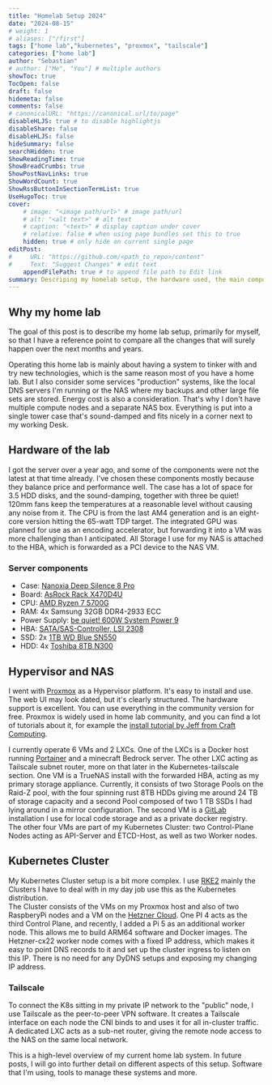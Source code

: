 ```yaml
---
title: "Homelab Setup 2024"
date: "2024-08-15"
# weight: 1
# aliases: ["/first"]
tags: ["home lab","kubernetes", "proxmox", "tailscale"]
categories: ["home lab"]
author: "Sebastian"
# author: ["Me", "You"] # multiple authors
showToc: true
TocOpen: false
draft: false
hidemeta: false
comments: false
# canonicalURL: "https://canonical.url/to/page"
disableHLJS: true # to disable highlightjs
disableShare: false
disableHLJS: false
hideSummary: false
searchHidden: true
ShowReadingTime: true
ShowBreadCrumbs: true
ShowPostNavLinks: true
ShowWordCount: true
ShowRssButtonInSectionTermList: true
UseHugoToc: true
cover:
    # image: "<image path/url>" # image path/url
    # alt: "<alt text>" # alt text
    # caption: "<text>" # display caption under cover
    # relative: false # when using page bundles set this to true
    hidden: true # only hide on current single page
editPost:
#     URL: "https://github.com/<path_to_repo>/content"
#     Text: "Suggest Changes" # edit text
    appendFilePath: true # to append file path to Edit link
summary: Descriping my homelab setup, the hardware used, the main components and a short introduction into the Software stack.
---
```


## Why my home lab

The goal of this post is to describe my home lab setup, primarily for myself, so that I have a reference point to compare all the changes that will surely happen over the next months and years.

Operating this home lab is mainly about having a system to tinker with and try new technologies, which is the same reason most of you have a home lab. But I also consider some services "production" systems, like the local DNS servers I'm running or the NAS where my backups and other large file sets are stored. Energy cost is also a consideration. That's why I don't have multiple compute nodes and a separate NAS box. Everything is put into a single tower case that's sound-damped and fits nicely in a corner next to my working Desk. 

## Hardware of the lab
I got the server over a year ago, and some of the components were not the latest at that time already. I've chosen these components mostly because they balance price and performance well. 
The case has a lot of space for 3.5 HDD disks, and the sound-damping, together with three be quiet! 120mm fans keep the temperatures at a reasonable level without causing any noise from it. 
The CPU is from the last AM4 generation and is an eight-core version hitting the 65-watt TDP target. The integrated GPU was planned for use as an encoding accelerator, but forwarding it into a VM was more challenging than I anticipated. 
All Storage I use for my NAS is attached to the HBA, which is forwarded as a PCI device to the NAS VM. 
### Server components
* Case: [Nanoxia Deep Silence 8 Pro](https://amzn.to/4cB1Y22)
* Board: [AsRock Rack X470D4U](https://amzn.to/4dOJYT6)
* CPU: [AMD Ryzen 7 5700G](https://amzn.to/3SU1wFo)
* RAM: 4x Samsung 32GB DDR4-2933 ECC
* Power Supply: [be quiet! 600W System Power 9](https://amzn.to/4csgAkd)
* HBA: [SATA/SAS-Controller, LSI 2308](https://amzn.to/3WTOmcF)
* SSD: 2x [1TB WD Blue SN550](https://amzn.to/3Mbi5bV)
* HDD: 4x [Toshiba 8TB N300](https://amzn.to/3Mg0iQI)

## Hypervisor and NAS
I went with [Proxmox](https://www.proxmox.com/en/) as a Hypervisor platform. It's easy to install and use. The web UI may look dated, but it's clearly structured. The hardware support is excellent. You can use everything in the community version for free. Proxmox is widely used in home lab community, and you can find a lot of tutorials about it, for example the [install tutorial by Jeff from Craft Computing](https://youtu.be/sZcOlW-DwrU?si=fC0IYMJYf_Ju9FzM).

I currently operate 6 VMs and 2 LXCs. One of the LXCs is a Docker host running [Portainer](https://www.portainer.io/) and a minecraft Bedrock server. The other LXC acting as Tailscale subnet router, more on that later in the Kubernetes-tailscale section.
One VM is a TrueNAS install with the forwarded HBA, acting as my primary storage appliance. Currently, it consists of two Storage Pools on the Raid-Z pool, with the four spinning rust 8TB HDDs giving me around 24 TB of storage capacity and a second Pool composed of two 1 TB SSDs I had lying around in a mirror configuration. 
The second VM is a [GitLab](https://about.gitlab.com) installation I use for local code storage and as a private docker registry.  
The other four VMs are part of my Kubernetes Cluster: two Control-Plane Nodes acting as API-Server and ETCD-Host, as well as two Worker nodes. 
## Kubernetes Cluster
My Kubernetes Cluster setup is a bit more complex. I use [RKE2](https://docs.rke2.io) mainly the Clusters I have to deal with in my day job use this as the Kubernetes distribution.  
The Cluster consists of the VMs on my Proxmox host and also of two RaspberyPi nodes and a VM on the [Hetzner Cloud](https://www.hetzner.com/cloud/). One PI 4  acts as the third Control Plane, and recently, I added a Pi 5 as an additional worker node. This allows me to build ARM64 software and Docker images. The Hetzner-cx22 worker node comes with a fixed IP address, which makes it easy to point DNS records to it and set up the cluster ingress to listen on this IP. There is no need for any DyDNS setups and exposing my changing IP address. 
### Tailscale
To connect the K8s sitting in my private IP network to the "public" node, I use Tailscale as the peer-to-peer VPN software. It creates a Tailscale interface on each node the CNI binds to and uses it for all in-cluster traffic. A dedicated LXC acts as a sub-net router, giving the remote node access to the NAS on the same local network. 

This is a high-level overview of my current home lab system. In future posts, I will go into further detail on different aspects of this setup. Software that I'm using, tools to manage these systems and more.
